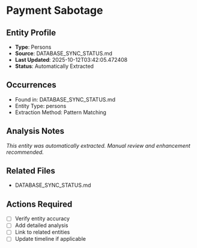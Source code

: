 # Payment Sabotage

## Entity Profile
- **Type**: Persons
- **Source**: DATABASE_SYNC_STATUS.md
- **Last Updated**: 2025-10-12T03:42:05.472408
- **Status**: Automatically Extracted

## Occurrences
- Found in: DATABASE_SYNC_STATUS.md
- Entity Type: persons
- Extraction Method: Pattern Matching

## Analysis Notes
*This entity was automatically extracted. Manual review and enhancement recommended.*

## Related Files
- DATABASE_SYNC_STATUS.md

## Actions Required
- [ ] Verify entity accuracy
- [ ] Add detailed analysis
- [ ] Link to related entities
- [ ] Update timeline if applicable
